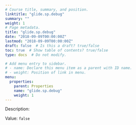 ```yaml
---
# Course title, summary, and position.
linktitle: "glide.sp.debug"
summary: ""
weight: 1
# Page metadata.
title: "glide.sp.debug"
date: "2018-09-09T00:00:00Z"
lastmod: "2018-09-09T00:00:00Z"
draft: false  # Is this a draft? true/false
toc: true  # Show table of contents? true/false
type: docs  # Do not modify.

# Add menu entry to sidebar.
# - name: Declare this menu item as a parent with ID name.
# - weight: Position of link in menu.
menu:
  properties:
    parent: Properties
    name: "glide.sp.debug"
    weight: 1
---
```


Description: 


Value: `false`